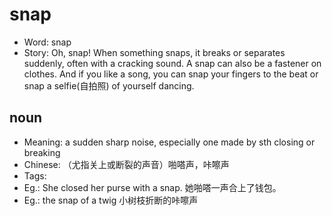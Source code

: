 # snap

- Word: snap
- Story: Oh, snap! When something snaps, it breaks or separates suddenly, often with a cracking sound. A snap can also be a fastener on clothes. And if you like a song, you can snap your fingers to the beat or snap a selfie(自拍照) of yourself dancing.

## noun

- Meaning: a sudden sharp noise, especially one made by sth closing or breaking
- Chinese: （尤指关上或断裂的声音）啪嗒声，咔嚓声
- Tags: 
- Eg.: She closed her purse with a snap. 她啪嗒一声合上了钱包。
- Eg.: the snap of a twig 小树枝折断的咔嚓声

